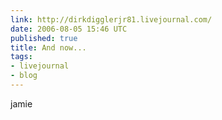 ```yaml
---
link: http://dirkdigglerjr81.livejournal.com/
date: 2006-08-05 15:46 UTC
published: true
title: And now...
tags:
- livejournal
- blog
---
```


jamie
